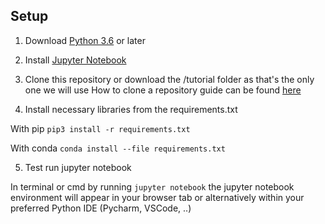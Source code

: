 <h2> Setup </h2>

1. Download [Python 3.6](https://www.python.org/downloads/) or later 

2. Install [Jupyter Notebook](https://jupyter.org/install)

3. Clone this repository or download the /tutorial folder as that's the only one we will use
How to clone a repository guide can be found [here](https://help.github.com/en/github/creating-cloning-and-archiving-repositories/cloning-a-repository)

4. Install necessary libraries from the requirements.txt

With pip `pip3 install -r requirements.txt`

With conda `conda install --file requirements.txt`

5. Test run jupyter notebook

In terminal or cmd by running `jupyter notebook` the jupyter notebook environment will appear in your browser tab
or alternatively within your preferred Python IDE (Pycharm, VSCode, ..)
